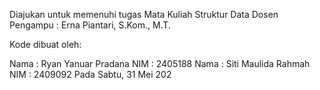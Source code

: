 Diajukan untuk memenuhi tugas Mata Kuliah Struktur Data
Dosen Pengampu : Erna Piantari, S.Kom., M.T.

Kode dibuat oleh:

Nama : Ryan Yanuar Pradana
NIM : 2405188
Nama : Siti Maulida Rahmah
NIM : 2409092
Pada Sabtu, 31 Mei 202